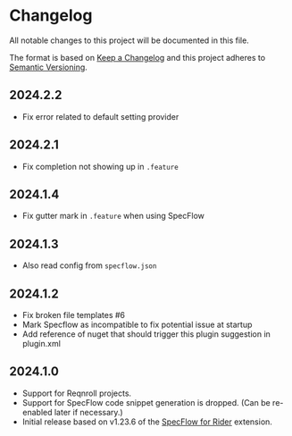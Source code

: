 # Changelog

All notable changes to this project will be documented in this file.

The format is based on [Keep a Changelog](http://keepachangelog.com/en/1.0.0/)
and this project adheres to [Semantic Versioning](http://semver.org/spec/v2.0.0.html).

## 2024.2.2

- Fix error related to default setting provider

## 2024.2.1

- Fix completion not showing up in `.feature`

## 2024.1.4

- Fix gutter mark in `.feature` when using SpecFlow

## 2024.1.3

- Also read config from `specflow.json` 

## 2024.1.2

- Fix broken file templates #6
- Mark Specflow as incompatible to fix potential issue at startup
- Add reference of nuget that should trigger this plugin suggestion in plugin.xml

## 2024.1.0

- Support for Reqnroll projects.
- Support for SpecFlow code snippet generation is dropped. (Can be re-enabled later if necessary.)
- Initial release based on v1.23.6 of the [SpecFlow for Rider](https://github.com/SpecFlowOSS/SpecFlow.Rider) extension.
